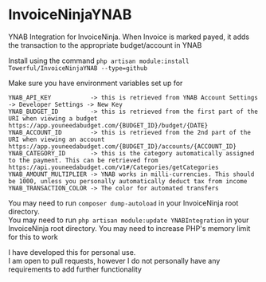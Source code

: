 # InvoiceNinjaYNAB
YNAB Integration for InvoiceNinja. 
When Invoice is marked payed, it adds the transaction to the appropriate budget/account in YNAB

Install using the command
`php artisan module:install Towerful/InvoiceNinjaYNAB --type=github`

Make sure you have environment variables set up for

```
YNAB_API_KEY           -> this is retrieved from YNAB Account Settings -> Developer Settings -> New Key
YNAB_BUDGET_ID         -> this is retrieved from the first part of the URI when viewing a budget https://app.youneedabudget.com/{BUDGET_ID}/budget/{DATE}
YNAB_ACCOUNT_ID        -> this is retrieved from the 2nd part of the URI when viewing an account https://app.youneedabudget.com/{BUDGET_ID}/accounts/{ACCOUNT_ID}
YNAB_CATEGORY_ID       -> this is the category automatically assigned to the payment. This can be retrieved from https://api.youneedabudget.com/v1#/Categories/getCategories
YNAB_AMOUNT_MULTIPLIER -> YNAB works in milli-currencies. This should be 1000, unless you personally automatically deduct tax from income
YNAB_TRANSACTION_COLOR -> The color for automated transfers
```

You may need to run  `composer dump-autoload` in your InvoiceNinja root directory.  
You may need to run `php artisan module:update YNABIntegration` in your InvoiceNinja root directory. You may need to increase PHP's memory limit for this to work

I have developed this for personal use.  
I am open to pull requests, however I do not personally have any requirements to add further functionality
